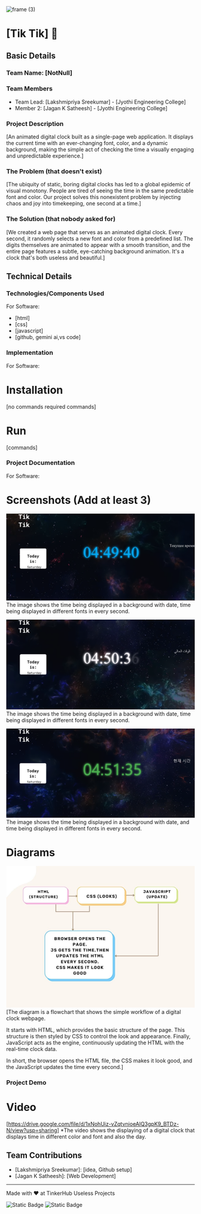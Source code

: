 <img width="3188" height="1202" alt="frame (3)" src="https://github.com/user-attachments/assets/517ad8e9-ad22-457d-9538-a9e62d137cd7" />


# [Tik Tik] 🎯


## Basic Details
### Team Name: [NotNull]


### Team Members
- Team Lead: [Lakshmipriya Sreekumar] - [Jyothi Engineering College]
- Member 2: [Jagan K Satheesh] - [Jyothi Engineering College]

### Project Description
[An animated digital clock built as a single-page web application. It displays the current time with an ever-changing font, color, and a dynamic background, making the simple act of checking the time a visually engaging and unpredictable experience.]

### The Problem (that doesn't exist)
[The ubiquity of static, boring digital clocks has led to a global epidemic of visual monotony. People are tired of seeing the time in the same predictable font and color. Our project solves this nonexistent problem by injecting chaos and joy into timekeeping, one second at a time.]

### The Solution (that nobody asked for)
[We created a web page that serves as an animated digital clock. Every second, it randomly selects a new font and color from a predefined list. The digits themselves are animated to appear with a smooth transition, and the entire page features a subtle, eye-catching background animation. It's a clock that's both useless and beautiful.]

## Technical Details
### Technologies/Components Used
For Software:
- [html]
- [css]
- [javascript]
- [github, gemini ai,vs code]

### Implementation
For Software:
# Installation
[no commands required commands]

# Run
[commands]

### Project Documentation
For Software:

# Screenshots (Add at least 3)
![Screenshot1](https://github.com/Lakshmipriya-Sreekumar/useless_project_temp/blob/main/1.png)
The image shows the time being displayed in a background with date, time being displayed in different fonts in every second.

![Screenshot2](https://github.com/Lakshmipriya-Sreekumar/useless_project_temp/blob/main/2.png)
The image shows the time being displayed in a background with date, time being displayed in different fonts in every second.


![Screenshot3](https://github.com/Lakshmipriya-Sreekumar/useless_project_temp/blob/main/3.png)
The image shows the time being displayed in a background with date, and time being displayed in different fonts in every second.


# Diagrams
![Workflow](https://github.com/Lakshmipriya-Sreekumar/useless_project_temp/blob/main/flowchart(tiktik).jpg)
[The diagram is a flowchart that shows the simple workflow of a digital clock webpage.

It starts with HTML, which provides the basic structure of the page. This structure is then styled by CSS to control the look and appearance. Finally, JavaScript acts as the engine, continuously updating the HTML with the real-time clock data.

In short, the browser opens the HTML file, the CSS makes it look good, and the JavaScript updates the time every second.]


### Project Demo
# Video
[https://drive.google.com/file/d/1xNohUiz-vZqtvnioeAlQ3gpK9_BTDz-N/view?usp=sharing]
*The video shows the displaying of a digital clock that displays time in different color and font and also the day.

## Team Contributions
- [Lakshmipriya Sreekumar]: [idea, Github setup]
- [Jagan K Satheesh]: [Web Development]

---
Made with ❤️ at TinkerHub Useless Projects 

![Static Badge](https://img.shields.io/badge/TinkerHub-24?color=%23000000&link=https%3A%2F%2Fwww.tinkerhub.org%2F)
![Static Badge](https://img.shields.io/badge/UselessProjects--25-25?link=https%3A%2F%2Fwww.tinkerhub.org%2Fevents%2FQ2Q1TQKX6Q%2FUseless%2520Projects)



